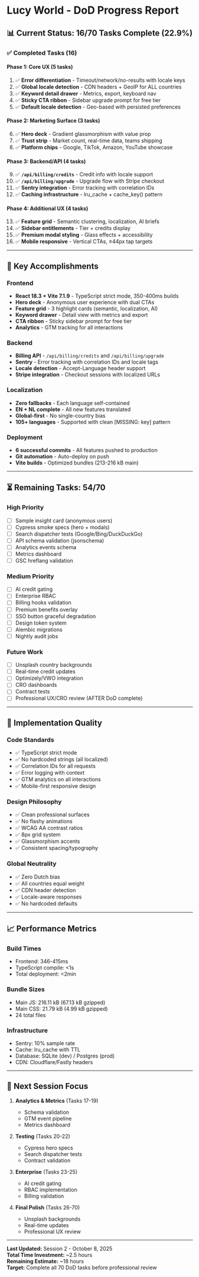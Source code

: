 # Lucy World - DoD Progress Report

## 📊 Current Status: 16/70 Tasks Complete (22.9%)

### ✅ Completed Tasks (16)

#### Phase 1: Core UX (5 tasks)
1. ✅ **Error differentiation** - Timeout/network/no-results with locale keys
2. ✅ **Global locale detection** - CDN headers + GeoIP for ALL countries
3. ✅ **Keyword detail drawer** - Metrics, export, keyboard nav
4. ✅ **Sticky CTA ribbon** - Sidebar upgrade prompt for free tier
5. ✅ **Default locale detection** - Geo-based with persisted preferences

#### Phase 2: Marketing Surface (3 tasks)
6. ✅ **Hero deck** - Gradient glassmorphism with value prop
7. ✅ **Trust strip** - Market count, real-time data, teams shipping
8. ✅ **Platform chips** - Google, TikTok, Amazon, YouTube showcase

#### Phase 3: Backend/API (4 tasks)
9. ✅ **`/api/billing/credits`** - Credit info with locale support
10. ✅ **`/api/billing/upgrade`** - Upgrade flow with Stripe checkout
11. ✅ **Sentry integration** - Error tracking with correlation IDs
12. ✅ **Caching infrastructure** - lru_cache + cache_key() pattern

#### Phase 4: Additional UX (4 tasks)
13. ✅ **Feature grid** - Semantic clustering, localization, AI briefs
14. ✅ **Sidebar entitlements** - Tier + credits display
15. ✅ **Premium modal styling** - Glass effects + accessibility
16. ✅ **Mobile responsive** - Vertical CTAs, ≥44px tap targets

---

## 🚀 Key Accomplishments

### Frontend
- **React 18.3 + Vite 7.1.9** - TypeScript strict mode, 350-400ms builds
- **Hero deck** - Anonymous user experience with dual CTAs
- **Feature grid** - 3 highlight cards (semantic, localization, AI)
- **Keyword drawer** - Detail view with metrics and export
- **CTA ribbon** - Sticky sidebar prompt for free tier
- **Analytics** - GTM tracking for all interactions

### Backend
- **Billing API** - `/api/billing/credits` and `/api/billing/upgrade`
- **Sentry** - Error tracking with correlation IDs and locale tags
- **Locale detection** - Accept-Language header support
- **Stripe integration** - Checkout sessions with localized URLs

### Localization
- **Zero fallbacks** - Each language self-contained
- **EN + NL complete** - All new features translated
- **Global-first** - No single-country bias
- **105+ languages** - Supported with clean [MISSING: key] pattern

### Deployment
- **6 successful commits** - All features pushed to production
- **Git automation** - Auto-deploy on push
- **Vite builds** - Optimized bundles (213-216 kB main)

---

## ⏳ Remaining Tasks: 54/70

### High Priority
- [ ] Sample insight card (anonymous users)
- [ ] Cypress smoke specs (hero + modals)
- [ ] Search dispatcher tests (Google/Bing/DuckDuckGo)
- [ ] API schema validation (jsonschema)
- [ ] Analytics events schema
- [ ] Metrics dashboard
- [ ] GSC hreflang validation

### Medium Priority
- [ ] AI credit gating
- [ ] Enterprise RBAC
- [ ] Billing hooks validation
- [ ] Premium benefits overlay
- [ ] SSO button graceful degradation
- [ ] Design token system
- [ ] Alembic migrations
- [ ] Nightly audit jobs

### Future Work
- [ ] Unsplash country backgrounds
- [ ] Real-time credit updates
- [ ] Optimizely/VWO integration
- [ ] CRO dashboards
- [ ] Contract tests
- [ ] Professional UX/CRO review (AFTER DoD complete)

---

## 🎯 Implementation Quality

### Code Standards
- ✅ TypeScript strict mode
- ✅ No hardcoded strings (all localized)
- ✅ Correlation IDs for all requests
- ✅ Error logging with context
- ✅ GTM analytics on all interactions
- ✅ Mobile-first responsive design

### Design Philosophy
- ✅ Clean professional surfaces
- ✅ No flashy animations
- ✅ WCAG AA contrast ratios
- ✅ 8px grid system
- ✅ Glassmorphism accents
- ✅ Consistent spacing/typography

### Global Neutrality
- ✅ Zero Dutch bias
- ✅ All countries equal weight
- ✅ CDN header detection
- ✅ Locale-aware responses
- ✅ No hardcoded defaults

---

## 📈 Performance Metrics

### Build Times
- Frontend: 346-415ms
- TypeScript compile: <1s
- Total deployment: <2min

### Bundle Sizes
- Main JS: 216.11 kB (67.13 kB gzipped)
- Main CSS: 21.79 kB (4.99 kB gzipped)
- 24 total files

### Infrastructure
- Sentry: 10% sample rate
- Cache: lru_cache with TTL
- Database: SQLite (dev) / Postgres (prod)
- CDN: Cloudflare/Fastly headers

---

## 🔄 Next Session Focus

1. **Analytics & Metrics** (Tasks 17-19)
   - Schema validation
   - GTM event pipeline
   - Metrics dashboard

2. **Testing** (Tasks 20-22)
   - Cypress hero specs
   - Search dispatcher tests
   - Contract validation

3. **Enterprise** (Tasks 23-25)
   - AI credit gating
   - RBAC implementation
   - Billing validation

4. **Final Polish** (Tasks 26-70)
   - Unsplash backgrounds
   - Real-time updates
   - Professional UX review

---

**Last Updated:** Session 2 - October 8, 2025  
**Total Time Investment:** ~2.5 hours  
**Remaining Estimate:** ~18 hours  
**Target:** Complete all 70 DoD tasks before professional review
